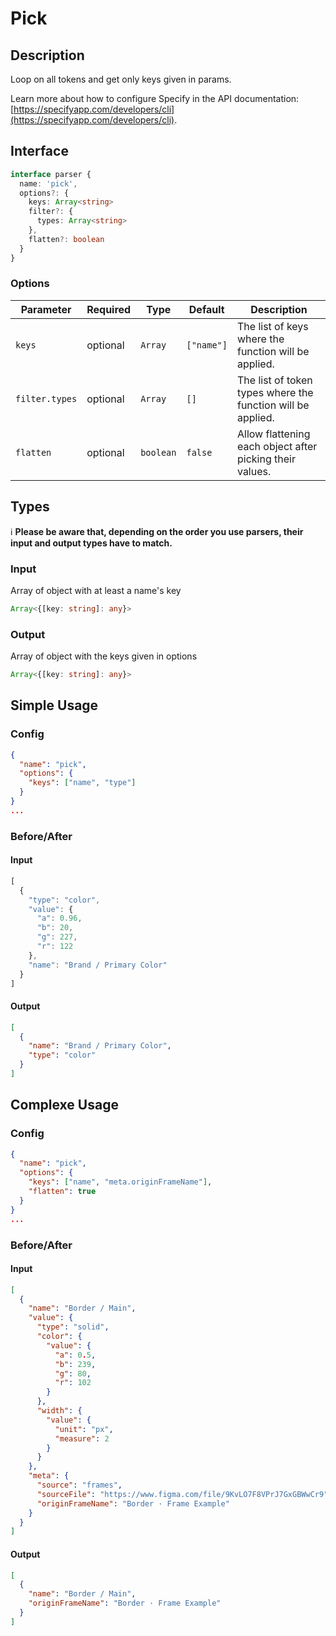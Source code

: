 # Pick

## Description

Loop on all tokens and get only keys given in params.

Learn more about how to configure Specify in the API documentation: [https://specifyapp.com/developers/cli](https://specifyapp.com/developers/cli).

## Interface 
```ts
interface parser {
  name: 'pick',
  options?: {
    keys: Array<string>
    filter?: {
      types: Array<string>
    },
    flatten?: boolean
  }
}
```
### Options

| Parameter              | Required   | Type      | Default    | Description                                             |
| ---------------------- | ---------- | --------- | ---------- | ------------------------------------------------------- |
| `keys`                 | optional   | `Array`   | `["name"]` | The list of keys where the function will be applied.    |
| `filter.types`         | optional   | `Array`   | `[]`       | The list of token types where the function will be applied.    |
| `flatten`              | optional   | `boolean` | `false`    | Allow flattening each object after picking their values.|

## Types

ℹ️ **Please be aware that, depending on the order you use parsers, their input and output types have to match.**

### Input

Array of object with at least a name's key

```ts
Array<{[key: string]: any}>
```

### Output

Array of object with the keys given in options

```ts
Array<{[key: string]: any}>
```
## Simple Usage
### Config

```json
{
  "name": "pick",
  "options": {
    "keys": ["name", "type"]
  }
}
...
```
### Before/After

#### Input

```js
[
  {
    "type": "color",
    "value": {
      "a": 0.96,
      "b": 20,
      "g": 227,
      "r": 122
    },
    "name": "Brand / Primary Color"
  }
]
```
#### Output

```json
[
  {
    "name": "Brand / Primary Color",
    "type": "color"
  }
]
```

## Complexe Usage
### Config

```json
{
  "name": "pick",
  "options": {
    "keys": ["name", "meta.originFrameName"],
    "flatten": true
  }
}
...
```
### Before/After

#### Input

```json
[
  {
    "name": "Border / Main",
    "value": {
      "type": "solid",
      "color": {
        "value": {
          "a": 0.5,
          "b": 239,
          "g": 80,
          "r": 102
        }
      },
      "width": {
        "value": {
          "unit": "px",
          "measure": 2
        }
      }
    },
    "meta": {
      "source": "frames",
      "sourceFile": "https://www.figma.com/file/9KvLO7F8VPrJ7GxGBWwCr9",
      "originFrameName": "Border · Frame Example"
    }
  }
]
```
#### Output

```json
[
  {
    "name": "Border / Main",
    "originFrameName": "Border · Frame Example"
  }
]
```
